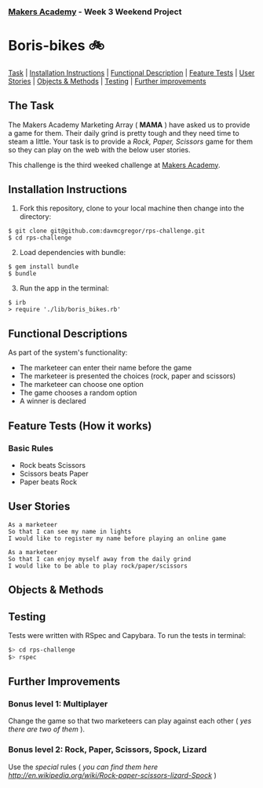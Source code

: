 ### [Makers Academy](http://www.makersacademy.com) - Week 3 Weekend Project 

# Boris-bikes 🚲
[Task](#Task) | [Installation Instructions](#Installation) | [Functional Description](#Functional_Description) | [Feature Tests](#Feature_Tests) | [User Stories](#Story) | [Objects & Methods](#Methods) | [Testing](#Testing) | [Further improvements](#Further_Improvements)


## <a name="Task">The Task</a>

The Makers Academy Marketing Array ( **MAMA** ) have asked us to provide a game for them. Their daily grind is pretty tough and they need time to steam a little. Your task is to provide a _Rock, Paper, Scissors_ game for them so they can play on the web with the below user stories.

This challenge is the third weeked challenge at [Makers Academy](https://github.com/makersacademy).

## <a name="Installation">Installation Instructions</a>

1. Fork this repository, clone to your local machine then change into the directory:
```
$ git clone git@github.com:davmcgregor/rps-challenge.git
$ cd rps-challenge
```
2. Load dependencies with bundle:
```
$ gem install bundle
$ bundle
```
3. Run the app in the terminal:

```Shell
$ irb
> require './lib/boris_bikes.rb'
```
## <a name="Functional_Descriptions">Functional Descriptions</a>

As part of the system's functionality:

* The marketeer can enter their name before the game
* The marketeer is presented the choices (rock, paper and scissors)
* The marketeer can choose one option
* The game chooses a random option
* A winner is declared

## <a name="Feature_Tests">Feature Tests (How it works)</a>

### Basic Rules

- Rock beats Scissors
- Scissors beats Paper
- Paper beats Rock

## <a name="User_Stories">User Stories</a>
```
As a marketeer
So that I can see my name in lights
I would like to register my name before playing an online game
```
```
As a marketeer
So that I can enjoy myself away from the daily grind
I would like to be able to play rock/paper/scissors
```
## <a name="Methods">Objects & Methods</a>

## <a name="Testing">Testing</a>

Tests were written with RSpec and Capybara. To run the tests in terminal: 

```bash
$> cd rps-challenge
$> rspec
```
## <a name="Further_Improvements">Further Improvements</a>

### Bonus level 1: Multiplayer

Change the game so that two marketeers can play against each other ( _yes there are two of them_ ).

### Bonus level 2: Rock, Paper, Scissors, Spock, Lizard

Use the _special_ rules ( _you can find them here http://en.wikipedia.org/wiki/Rock-paper-scissors-lizard-Spock_ )

